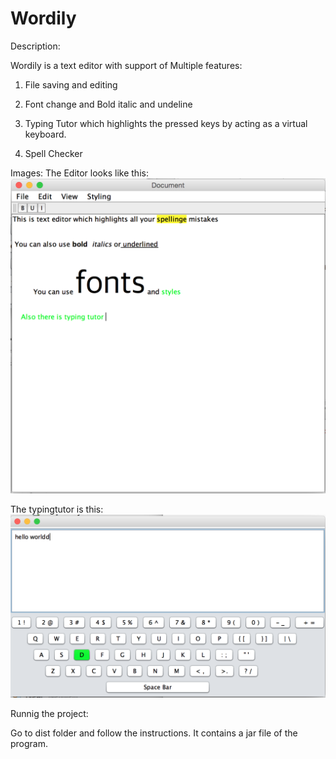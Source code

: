 # Wordily

Description: 

Wordily is a  text editor with support of Multiple features:

1. File saving and editing

2. Font change and Bold italic and undeline

3. Typing Tutor which highlights the pressed keys by acting as a virtual keyboard.

4. Spell Checker


Images: 
  The Editor looks like this: 
 ![alt tag](https://github.com/amanparashar/Wordily/blob/master/The_Editor.png)
 
  The typingtutor is this:  
 ![alt tag](https://github.com/amanparashar/Wordily/blob/master/Typing_tutor.png)


Runnig the project:
 
Go to dist folder and follow the instructions.
It contains a jar file of the program.

